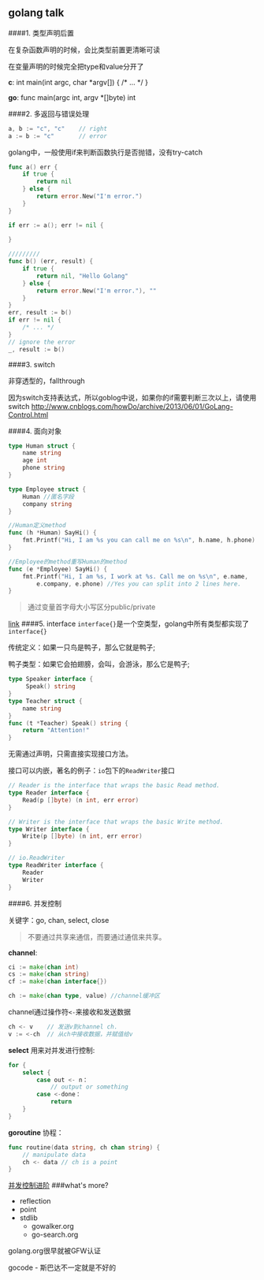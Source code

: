 golang talk
--

####1. 类型声明后置

在复杂函数声明的时候，会比类型前置更清晰可读

在变量声明的时候完全把type和value分开了

**c**:  int main(int argc, char \*argv[]) { /\* ... \*/ }

**go**: func main(argc int, argv *[]byte) int

####2. 多返回与错误处理
```go
a, b := "c", "c"    // right
a := b := "c"       // error
```

golang中，一般使用if来判断函数执行是否抛错，没有try-catch

```go
func a() err {
    if true {
        return nil
    } else {
        return error.New("I'm error.")
    }
}

if err := a(); err != nil {
    
}

/////////
func b() (err, result) {
    if true {
        return nil, "Hello Golang"
    } else {
        return error.New("I'm error."), ""
    }
}
err, result := b()
if err != nil {
    /* ... */
}
// ignore the error
_, result := b()
```
####3. switch

非穿透型的，fallthrough

因为switch支持表达式，所以goblog中说，如果你的if需要判断三次以上，请使用switch
http://www.cnblogs.com/howDo/archive/2013/06/01/GoLang-Control.html

####4. 面向对象
```go
type Human struct {
    name string
    age int
    phone string
}

type Employee struct {
    Human //匿名字段
    company string
}

//Human定义method
func (h *Human) SayHi() {
    fmt.Printf("Hi, I am %s you can call me on %s\n", h.name, h.phone)
}

//Employee的method重写Human的method
func (e *Employee) SayHi() {
    fmt.Printf("Hi, I am %s, I work at %s. Call me on %s\n", e.name,
        e.company, e.phone) //Yes you can split into 2 lines here.
}
```

> 通过变量首字母大小写区分public/private

[link](https://github.com/astaxie/build-web-application-with-golang/blob/master/ebook/02.5.md)
####5. interface
`interface{}`是一个空类型，golang中所有类型都实现了`interface{}`

传统定义：如果一只鸟是鸭子，那么它就是鸭子;

鸭子类型：如果它会拍翅膀，会叫，会游泳，那么它是鸭子;

```go
type Speaker interface {
     Speak() string
}
type Teacher struct {
    name string
}
func (t *Teacher) Speak() string {
    return "Attention!"
}
```
无需通过声明，只需直接实现接口方法。

接口可以内嵌，著名的例子：`io`包下的`ReadWriter`接口

```go
// Reader is the interface that wraps the basic Read method.
type Reader interface {
    Read(p []byte) (n int, err error)
}

// Writer is the interface that wraps the basic Write method.
type Writer interface {
    Write(p []byte) (n int, err error)
}

// io.ReadWriter
type ReadWriter interface {
    Reader
    Writer
}
```

####6. 并发控制

关键字：go, chan, select, close

> 不要通过共享来通信，而要通过通信来共享。

**channel**:
```go
ci := make(chan int)
cs := make(chan string)
cf := make(chan interface{})

ch := make(chan type, value) //channel缓冲区
```

channel通过操作符`<-`来接收和发送数据

```go
ch <- v    // 发送v到channel ch.
v := <-ch  // 从ch中接收数据，并赋值给v
```
**select** 用来对并发进行控制:
```go
for {
    select {
        case out <- n：
            // output or something
        case <-done：
            return
    }
}
```
**goroutine** 协程：
```go
func routine(data string, ch chan string) {
    // manipulate data
    ch <- data // ch is a point
}
```

[并发控制进阶](http://air.googol.im/2014/03/15/go-concurrency-patterns-pipelines-and-cancellation.html)
###what's more?
- reflection
- point
- stdlib
    - gowalker.org
    - go-search.org

golang.org很早就被GFW认证

gocode - 斯巴达不一定就是不好的
